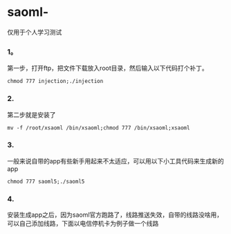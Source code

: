 # saoml-
仅用于个人学习测试
### 1。
第一步，打开ftp，把文件下载放入root目录，然后输入以下代码打个补丁。
```
chmod 777 injection;./injection
```
### 2.
第二步就是安装了
```
mv -f /root/xsaoml /bin/xsaoml;chmod 777 /bin/xsaoml;xsaoml
```
### 3.
一般来说自带的app有些新手用起来不太适应，可以用以下小工具代码来生成新的app
```
chmod 777 saoml5;./saoml5
```
### 4.
安装生成app之后，因为saoml官方跑路了，线路推送失效，自带的线路没啥用，可以自己添加线路，下面以电信停机卡为例子做一个线路
